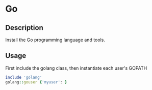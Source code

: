 # Go #
## Description ##
Install the Go programming language and tools.

## Usage ##
First include the golang class, then instantiate each user's GOPATH
```ruby
include 'golang'
golang::gouser {'myuser': }
```
